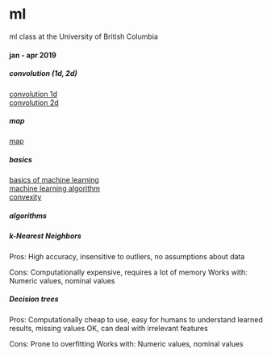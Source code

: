 # ml
ml class at the University of British Columbia 

#### jan - apr 2019

##### convolution (1d, 2d)
[convolution 1d](http://www.songho.ca/dsp/convolution/convolution.html#cpp_conv1d)\
[convolution 2d](http://www.songho.ca/dsp/convolution/convolution2d_example.html )

##### map
[map](https://www.probabilitycourse.com/chapter9/9_1_2_MAP_estimation.php)

##### basics
[basics of machine learning](https://leetcode.com/explore/learn/card/machine-learning-101/287/what_is_ml/1617/)\
[machine learning algorithm](https://www.analyticsvidhya.com/blog/2017/09/common-machine-learning-algorithms/)\
[convexity](http://www.ee.bgu.ac.il/~haimp/it/lectures/append2_convex/ConvexFunctions.pdf)

##### algorithms

##### k-Nearest Neighbors

Pros: High accuracy, insensitive to outliers, no assumptions about data

Cons: Computationally expensive, requires a lot of memory
Works with: Numeric values, nominal values

##### Decision trees

Pros: Computationally cheap to use, easy for humans to understand learned results,
missing values OK, can deal with irrelevant features

Cons: Prone to overfitting
Works with: Numeric values, nominal values

